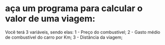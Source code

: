 # aça um programa para calcular o valor de uma viagem:

Você terá 3 variáveis, sendo elas:
1 - Preço do combustível;
2 - Gasto médio de combustível do carro por Km;
3 - Distância da viagem;

